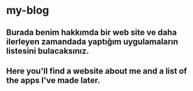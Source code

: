 # my-blog

## Burada benim hakkımda bir web site ve daha ilerleyen zamandada yaptığım uygulamaların listesini bulacaksınız.
## Here you'll find a website about me and a list of the apps I've made later.